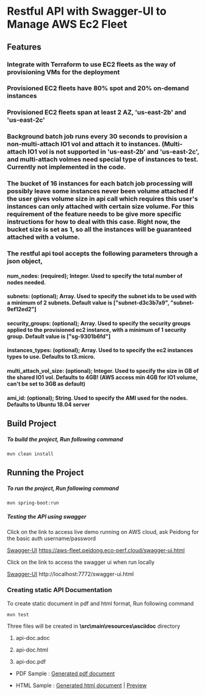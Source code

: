 # Restful API with Swagger-UI to Manage AWS Ec2 Fleet

## Features

### Integrate with Terraform to use EC2 fleets as the way of provisioning VMs for the deployment

### Provisioned EC2 fleets have 80% spot and 20% on-demand instances

### Provisioned EC2 fleets span at least 2 AZ, 'us-east-2b' and 'us-east-2c'

### Background batch job runs every 30 seconds to provision a non-multi-attach IO1 vol and attach it to instances. (Multi-attach IO1 vol is not supported in 'us-east-2b' and 'us-east-2c', and multi-attach volmes need special type of instances to test. Currently not implemented in the code.

### The bucket of 16 instances for each batch job processing will possibly leave some instances never been volume attached if the user gives volume size in api call which requires this user's instances can only attached with certain size volume. For this requirement of the feature needs to be give more specific instructions for how to deal with this case. Right now, the bucket size is set as 1, so all the instances will be guaranteed attached with a volume. 

### The restful api tool accepts the following parameters through a json object, 

#### num_nodes: (required); Integer. Used to specify the total number of nodes needed.

#### subnets: (optional); Array. Used to specify the subnet ids to be used with a minimum of 2 subnets. Default value is ["subnet-d3c3b7a9", "subnet-9ef12ed2"]

#### security_groups: (optional); Array. Used to specify the security groups applied to the provisioned ec2 instance, with a minimum of 1 security group. Default value is ["sg-9301b6fd"]

#### instances_types: (optional); Array. Used to to specify the ec2 instances types to use. Defaults to t3.micro.

#### multi_attach_vol_size: (optional); Integer. Used to specify the size in GB of the shared IO1 vol. Defaults to 4GB! (AWS access min 4GB for IO1 volume, can't be set to 3GB as default)

#### ami_id: (optional); String. Used to specify the AMI used for the nodes. Defaults to Ubuntu 18.04 server

## Build Project

##### To build the project, Run following command
	mvn clean install

## Running the Project

##### To run the project, Run following command
	mvn spring-boot:run

##### Testing the API using swagger
Click on the link to access live demo running on AWS cloud, ask Peidong for the basic auth username/password

[Swagger-UI](https://aws-fleet.peidong.eco-perf.cloud/swagger-ui.html "Swagger-UI") https://aws-fleet.peidong.eco-perf.cloud/swagger-ui.html

Click on the link to access the swagger ui when run locally

[Swagger-UI](http://localhost:7772/swagger-ui.html "Swagger-UI") http://localhost:7772/swagger-ui.html

### Creating static API Documentation
To create static document in pdf and html format, Run following command

	mvn test
	
Three files will be created in **\src\main\resources\asciidoc** directory

1.  api-doc.adoc

2.  api-doc.html

3.  api-doc.pdf


* PDF Sample : 
[Generated pdf document](https://github.com/AtulRanjan/spring-boot2/tree/master/src/main/resources/asciidoc/api-doc.pdf "Generated pdf document") 


* HTML Sample : [Generated html document](https://github.com/AtulRanjan/spring-boot2/tree/master/src/main/resources/asciidoc/api-doc.html "Generated html document") | [Preview](http://htmlpreview.github.io/?https://github.com/AtulRanjan/spring-boot2/blob/master/src/main/resources/asciidoc/api-doc.html "View doc")